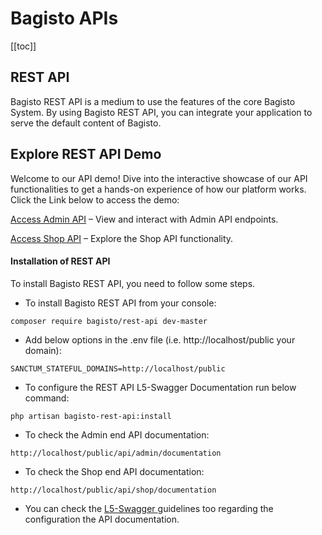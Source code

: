 # Bagisto APIs

[[toc]]

## REST API

Bagisto REST API is a medium to use the features of the core Bagisto System. By using Bagisto REST API, you can integrate your application to serve the default content of Bagisto.

## Explore REST API Demo

Welcome to our API demo! Dive into the interactive showcase of our API functionalities to get a hands-on experience of how our platform works. Click the Link below to access the demo:

[Access Admin API](https://demo.bagisto.com/bagisto-api-demo-common/api/admin/documentation#/) – View and interact with Admin API endpoints.

[Access Shop API](https://demo.bagisto.com/bagisto-api-demo-common/api/shop/documentation#/) – Explore the Shop API functionality.

#### Installation of REST API

To install Bagisto REST API, you need to follow some steps.

- To install Bagisto REST API from your console:

~~~
composer require bagisto/rest-api dev-master
~~~

- Add below options in the .env file (i.e. http://localhost/public your domain):

~~~
SANCTUM_STATEFUL_DOMAINS=http://localhost/public
~~~

- To configure the REST API L5-Swagger Documentation run below command:

~~~
php artisan bagisto-rest-api:install
~~~

- To check the Admin end API documentation:

~~~
http://localhost/public/api/admin/documentation
~~~

- To check the Shop end API documentation:

~~~
http://localhost/public/api/shop/documentation
~~~

* You can check the <a href="https://github.com/DarkaOnLine/L5-Swagger"> L5-Swagger </a> guidelines too regarding the configuration the API documentation.
